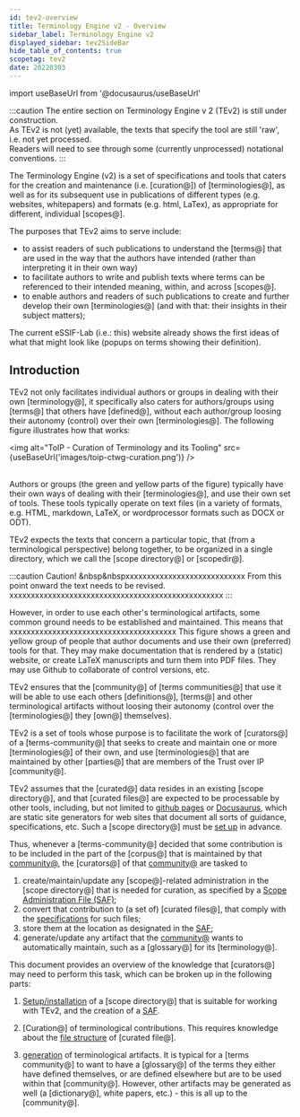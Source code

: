 ```yaml
---
id: tev2-overview
title: Terminology Engine v2 - Overview
sidebar_label: Terminology Engine v2
displayed_sidebar: tev2SideBar
hide_table_of_contents: true
scopetag: tev2
date: 20220303
---
```


import useBaseUrl from '@docusaurus/useBaseUrl'

:::caution
The entire section on Terminology Engine v 2 (TEv2) is still under construction.<br/>
As TEv2 is not (yet) available, the texts that specify the tool are still 'raw', i.e. not yet processed.<br/>Readers will need to see through some (currently unprocessed) notational conventions.
:::

The Terminology Engine (v2) is a set of specifications and tools that caters for the creation and maintenance (i.e. [curation@]) of [terminologies@], as well as for its subsequent use in publications of different types (e.g. websites, whitepapers) and formats (e.g. html, LaTex), as appropriate for different, individual [scopes@].

The purposes that TEv2 aims to serve include:
- to assist readers of such publications to understand the [terms@] that are used in the way that the authors have intended (rather than interpreting it in their own way)
- to facilitate authors to write and publish texts where terms can be referenced to their intended meaning, within, and across [scopes@].
- to enable authors and readers of such publications to create and further develop their own [terminologies@] (and with that: their insights in their subject matters);

The current eSSIF-Lab (i.e.: this) website already shows the first ideas of what that might look like (popups on terms showing their definition).

## Introduction

TEv2 not only facilitates individual authors or groups in dealing with their own [terminology@], it specifically also caters for authors/groups using [terms@] that others have [defined@], without each author/group loosing their autonomy (control) over their own [terminologies@]. The following figure illustrates how that works:

<img
  alt="ToIP - Curation of Terminology and its Tooling"
  src={useBaseUrl('images/toip-ctwg-curation.png')}
/><br/><br/>

Authors or groups (the green and yellow parts of the figure) typically have their own ways of dealing with their [terminologies@], and use their own set of tools. These tools typically operate on text files (in a variety of formats, e.g. HTML, markdown, LaTeX, or wordprocessor formats such as DOCX or ODT).

TEv2 expects the texts that concern a particular topic, that (from a terminological perspective) belong together, to be organized in a single directory, which we call the [scope directory@] or [scopedir@].

:::caution Caution! &nbsp&nbspxxxxxxxxxxxxxxxxxxxxxxxxxxxx
From this point onward the text needs to be revised.<br/>
xxxxxxxxxxxxxxxxxxxxxxxxxxxxxxxxxxxxxxxxxxxxxxxxxx
:::

However, in order to use each other's terminological artifacts, some common ground needs to be established and maintained. This means that xxxxxxxxxxxxxxxxxxxxxxxxxxxxxxxxxxxxxxx
This figure shows a green and yellow group of people that author documents and use their own (preferred) tools for that. They may make documentation that is rendered by a (static) website, or create LaTeX manuscripts and turn them into PDF files. They may use Github to collaborate of control versions, etc.


TEv2 ensures that the [community@] of [terms communities@] that use it will be able to use each others [definitions@], [terms@] and other terminological artifacts without loosing their autonomy (control over the [terminologies@] they [own@] themselves).

TEv2 is a set of tools whose purpose is to facilitate the work of [curators@] of a [terms-community@] that seeks to create and maintain one or more [terminologies@] of their own, and use [terminologies@] that are maintained by other [parties@] that are members of the Trust over IP [community@].

TEv2 assumes that the [curated@] data resides in an existing [scope directory@], and that [curated files@] are expected to be processable by other tools, including, but not limited to [github pages](https://pages.github.com/) or [Docusaurus](https://docusaurus.io/docs/docs-introduction), which are static site generators for web sites that document all sorts of guidance, specifications, etc. Such a [scope directory@] must be [set up](tev2-installation) in advance.

Thus, whenever a [terms-community@] decided that some contribution is to be included in the part of the [corpus@] that is maintained by that [community@](terms-community), the [curators@] of that [community@](terms-community) are tasked to

1. create/maintain/update any [scope@]-related administration in the [scope directory@] that is needed for curation, as specified by a [Scope Administration File (SAF)](tev2-spec-saf);
2. convert that contribution to (a set of) [curated files@], that comply with the [specifications](tev2-spec-ctext) for such files;
3. store them at the location as designated in the [SAF](tev2-spec-saf);
4. generate/update any artifact that the [community@](terms-community) wants to automatically maintain, such as a [glossary@] for its [terminology@].

This document provides an overview of the knowledge that [curators@] may need to perform this task, which can be broken up in the following parts:

1. [Setup/installation](tev2-installation) of a [scope directory@] that is suitable for working with TEv2, and the creation of a [SAF](tev2-spec-saf).

2. [Curation@] of terminological contributions. This requires knowledge about the [file structure](tev2-spec-ctext) of [curated file@].

3. [generation](tev2-toolbox-use) of terminological artifacts. It is typical for a [terms community@] to want to have a [glossary@] of the terms they either have defined themselves, or are defined elsewhere but are to be used within that [community@]. However, other artifacts may be generated as well (a [dictionary@], white papers, etc.) - this is all up to the [community@].